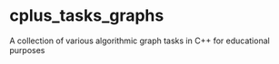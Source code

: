 # cplus_tasks_graphs
A collection of various algorithmic graph tasks in C++ for educational purposes

